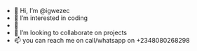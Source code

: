 - 👋 Hi, I’m @igwezec
- 👀 I’m interested in coding
- 🌱 
- 💞️ I’m looking to collaborate on projects
- 📫 you can reach me on  call/whatsapp on +2348080268298

<!---
igwezec/igwezec is a ✨ special ✨ repository because its `README.md` (this file) appears on your GitHub profile.
You can click the Preview link to take a look at your changes.
--->
